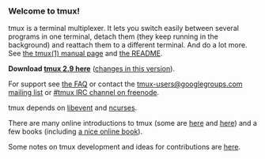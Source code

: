 ### Welcome to tmux!

tmux is a terminal multiplexer.  It lets you switch easily between several programs in one terminal, detach them (they keep running in the background) and reattach them to a different terminal. And do a lot more. See [the tmux(1) manual page](http://man.openbsd.org/OpenBSD-current/man1/tmux.1) and [the README](https://raw.githubusercontent.com/tmux/tmux/master/README).

**Download [tmux 2.9 here](https://github.com/tmux/tmux/releases/download/2.9/tmux-2.9.tar.gz)** ([changes in this version](https://raw.githubusercontent.com/tmux/tmux/2.9/CHANGES)).

For support see [the FAQ](FAQ) or contact the [tmux-users@googlegroups.com mailing list](mailto:tmux-users@googlegroups.com) or [#tmux IRC channel on freenode](irc://irc.freenode.net/tmux).

tmux depends on [libevent](http://libevent.org) and [ncurses](http://invisible-island.net/ncurses/).

There are many online introductions to tmux (some are [here](https://robots.thoughtbot.com/a-tmux-crash-course) and [here](http://www.hamvocke.com/blog/a-quick-and-easy-guide-to-tmux/)) and a few books (including [a nice online book](https://leanpub.com/the-tao-of-tmux/read)).

Some notes on tmux development and ideas for contributions are [here](Contributing).
